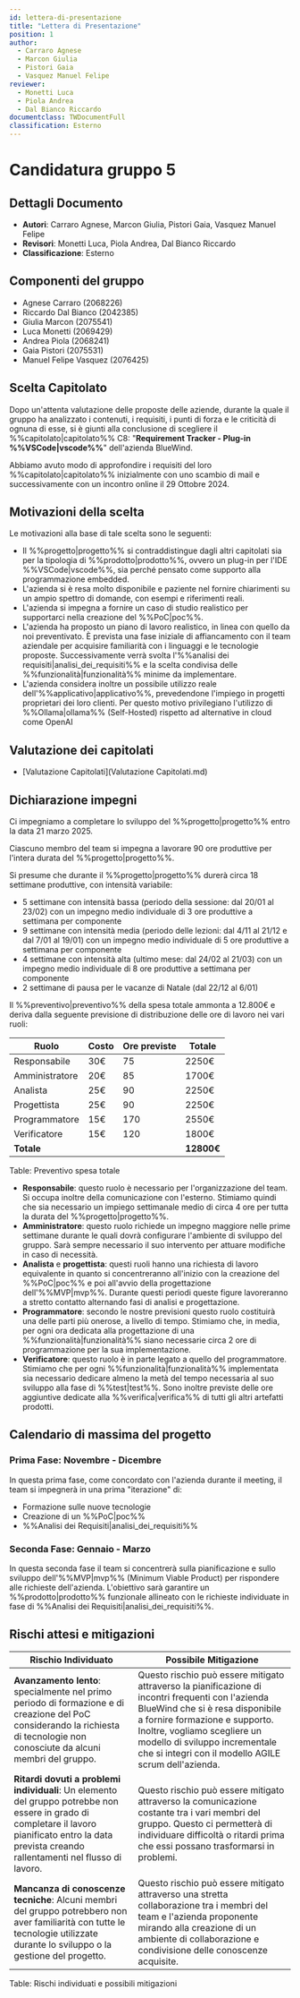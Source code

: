 ```yaml
---
id: lettera-di-presentazione
title: "Lettera di Presentazione"
position: 1
author:
  - Carraro Agnese
  - Marcon Giulia
  - Pistori Gaia
  - Vasquez Manuel Felipe
reviewer:
  - Monetti Luca
  - Piola Andrea
  - Dal Bianco Riccardo
documentclass: TWDocumentFull
classification: Esterno
---
```


<!-- ::: {.no-export} -->

# Candidatura gruppo 5

## Dettagli Documento

- **Autori**: Carraro Agnese, Marcon Giulia, Pistori Gaia, Vasquez Manuel Felipe
- **Revisori**: Monetti Luca, Piola Andrea, Dal Bianco Riccardo
- **Classificazione**: Esterno

<!-- ::: -->

## Componenti del gruppo

- Agnese Carraro (2068226)
- Riccardo Dal Bianco (2042385)
- Giulia Marcon (2075541)
- Luca Monetti (2069429)
- Andrea Piola (2068241)
- Gaia Pistori (2075531)
- Manuel Felipe Vasquez (2076425)

## Scelta Capitolato

Dopo un'attenta valutazione delle proposte delle aziende, durante la quale il gruppo ha analizzato i contenuti, i requisiti, i punti di forza e le criticità di ognuna di esse, si è giunti alla conclusione di scegliere il %%capitolato|capitolato%% C8: "**Requirement Tracker - Plug-in %%VSCode|vscode%%**" dell'azienda BlueWind.

Abbiamo avuto modo di approfondire i requisiti del loro %%capitolato|capitolato%% inizialmente con uno scambio di mail e successivamente con un incontro online il 29 Ottobre 2024.

## Motivazioni della scelta

Le motivazioni alla base di tale scelta sono le seguenti:

- Il %%progetto|progetto%% si contraddistingue dagli altri capitolati sia per la tipologia di %%prodotto|prodotto%%, ovvero un plug-in per l'IDE %%VSCode|vscode%%, sia perché pensato come supporto alla programmazione embedded.
- L'azienda si è resa molto disponibile e paziente nel fornire chiarimenti su un ampio spettro di domande, con esempi e riferimenti reali.
- L'azienda si impegna a fornire un caso di studio realistico per supportarci nella creazione del %%PoC|poc%%.
- L'azienda ha proposto un piano di lavoro realistico, in linea con quello da noi preventivato. È prevista una fase iniziale di affiancamento con il team aziendale per acquisire familiarità con i linguaggi e le tecnologie proposte. Successivamente verrà svolta l'%%analisi dei requisiti|analisi_dei_requisiti%% e la scelta condivisa delle %%funzionalità|funzionalità%% minime da implementare.
- L'azienda considera inoltre un possibile utilizzo reale dell'%%applicativo|applicativo%%, prevedendone l'impiego in progetti proprietari dei loro clienti. Per questo motivo privilegiano l'utilizzo di %%Ollama|ollama%% (Self-Hosted) rispetto ad alternative in cloud come OpenAI

## Valutazione dei capitolati

- [Valutazione Capitolati](Valutazione Capitolati.md)

## Dichiarazione impegni

Ci impegniamo a completare lo sviluppo del %%progetto|progetto%% entro la data 21 marzo 2025.

Ciascuno membro del team si impegna a lavorare 90 ore produttive per l'intera durata del %%progetto|progetto%%.

Si presume che durante il %%progetto|progetto%% durerà circa 18 settimane produttive, con intensità variabile:

- 5 settimane con intensità bassa (periodo della sessione: dal 20/01 al 23/02) con un impegno medio individuale di 3 ore produttive a settimana per componente
- 9 settimane con intensità media (periodo delle lezioni: dal 4/11 al 21/12 e dal 7/01 al 19/01) con un impegno medio individuale di 5 ore produttive a settimana per componente
- 4 settimane con intensità alta (ultimo mese: dal 24/02 al 21/03) con un impegno medio individuale di 8 ore produttive a settimana per componente
- 2 settimane di pausa per le vacanze di Natale (dal 22/12 al 6/01)

Il %%preventivo|preventivo%% della spesa totale ammonta a 12.800€ e deriva dalla seguente previsione di distribuzione delle ore di lavoro nei vari ruoli:

| Ruolo          | Costo | Ore previste | Totale     |
| -------------- | ----- | ------------ | ---------- |
| Responsabile   | 30€   | 75           | 2250€      |
| Amministratore | 20€   | 85           | 1700€      |
| Analista       | 25€   | 90           | 2250€      |
| Progettista    | 25€   | 90           | 2250€      |
| Programmatore  | 15€   | 170          | 2550€      |
| Verificatore   | 15€   | 120          | 1800€      |
| **Totale**     |       |              | **12800€** |

Table: Preventivo spesa totale

- **Responsabile**: questo ruolo è necessario per l'organizzazione del team. Si occupa inoltre della comunicazione con l'esterno. Stimiamo quindi che sia necessario un impiego settimanale medio di circa 4 ore per tutta la durata del %%progetto|progetto%%.
- **Amministratore**: questo ruolo richiede un impegno maggiore nelle prime settimane durante le quali dovrà configurare l'ambiente di sviluppo del gruppo. Sarà sempre necessario il suo intervento per attuare modifiche in caso di necessità.
- **Analista** e **progettista**: questi ruoli hanno una richiesta di lavoro equivalente in quanto si concentreranno all'inizio con la creazione del %%PoC|poc%% e poi all'avvio della progettazione dell'%%MVP|mvp%%. Durante questi periodi queste figure lavoreranno a stretto contatto alternando fasi di analisi e progettazione.
- **Programmatore**: secondo le nostre previsioni questo ruolo costituirà una delle parti più onerose, a livello di tempo. Stimiamo che, in media, per ogni ora dedicata alla progettazione di una %%funzionalità|funzionalità%% siano necessarie circa 2 ore di programmazione per la sua implementazione.
- **Verificatore**: questo ruolo è in parte legato a quello del programmatore. Stimiamo che per ogni %%funzionalità|funzionalità%% implementata sia necessario dedicare almeno la metà del tempo necessaria al suo sviluppo alla fase di %%test|test%%. Sono inoltre previste delle ore aggiuntive dedicate alla %%verifica|verifica%% di tutti gli altri artefatti prodotti.

## Calendario di massima del progetto

### Prima Fase: Novembre - Dicembre

In questa prima fase, come concordato con l'azienda durante il meeting, il team si impegnerà in una prima "iterazione" di:

- Formazione sulle nuove tecnologie
- Creazione di un %%PoC|poc%%
- %%Analisi dei Requisiti|analisi_dei_requisiti%%

### Seconda Fase: Gennaio - Marzo

In questa seconda fase il team si concentrerà sulla pianificazione e sullo sviluppo dell'%%MVP|mvp%% (Minimum Viable Product) per rispondere alle richieste dell'azienda. L'obiettivo sarà garantire un %%prodotto|prodotto%% funzionale allineato con le richieste individuate in fase di %%Analisi dei Requisiti|analisi_dei_requisiti%%.

## Rischi attesi e mitigazioni

| Rischio Individuato                                                                                                                                                                                   | Possibile Mitigazione                                                                                                                                                                                                                                                                           |
| ----------------------------------------------------------------------------------------------------------------------------------------------------------------------------------------------------- | ----------------------------------------------------------------------------------------------------------------------------------------------------------------------------------------------------------------------------------------------------------------------------------------------- |
| **Avanzamento lento**: specialmente nel primo periodo di formazione e di creazione del PoC considerando la richiesta di tecnologie non conosciute da alcuni membri del gruppo.                        | Questo rischio può essere mitigato attraverso la pianificazione di incontri frequenti con l'azienda BlueWind che si è resa disponibile a fornire formazione e supporto. Inoltre, vogliamo scegliere un modello di sviluppo incrementale che si integri con il modello AGILE scrum dell'azienda. |
| **Ritardi dovuti a problemi individuali**: Un elemento del gruppo potrebbe non essere in grado di completare il lavoro pianificato entro la data prevista creando rallentamenti nel flusso di lavoro. | Questo rischio può essere mitigato attraverso la comunicazione costante tra i vari membri del gruppo. Questo ci permetterà di individuare difficoltà o ritardi prima che essi possano trasformarsi in problemi.                                                                                 |
| **Mancanza di conoscenze tecniche**: Alcuni membri del gruppo potrebbero non aver familiarità con tutte le tecnologie utilizzate durante lo sviluppo o la gestione del progetto.                      | Questo rischio può essere mitigato attraverso una stretta collaborazione tra i membri del team e l'azienda proponente mirando alla creazione di un ambiente di collaborazione e condivisione delle conoscenze acquisite.                                                                        |

Table: Rischi individuati e possibili mitigazioni
